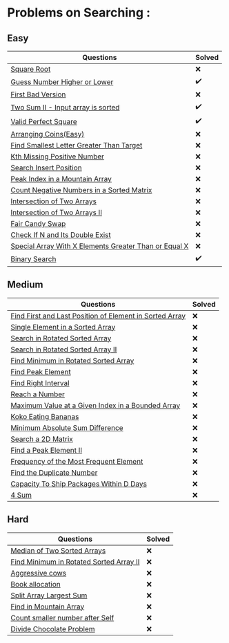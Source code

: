# Problems on Searching :

## Easy
| Questions | Solved |
| --------- | ------ |
[Square Root](https://leetcode.com/problems/sqrtx/) | :x: |
[Guess Number Higher or Lower](https://leetcode.com/problems/guess-number-higher-or-lower/) | :heavy_check_mark: |
[First Bad Version](https://leetcode.com/problems/first-bad-version/) | :x: |
[Two Sum II - Input array is sorted](https://leetcode.com/problems/two-sum-ii-input-array-is-sorted/) | :heavy_check_mark:  |
[Valid Perfect Square](https://leetcode.com/problems/valid-perfect-square/) | :heavy_check_mark: |
[Arranging Coins(Easy)](https://leetcode.com/problems/arranging-coins/) | :x: |
[Find Smallest Letter Greater Than Target](https://leetcode.com/problems/find-smallest-letter-greater-than-target/) | :x: |
[Kth Missing Positive Number](https://leetcode.com/problems/kth-missing-positive-number/) | :x: |
[Search Insert Position](https://leetcode.com/problems/search-insert-position/) | :x: |
[Peak Index in a Mountain Array](https://leetcode.com/problems/peak-index-in-a-mountain-array/) | :x: |
[Count Negative Numbers in a Sorted Matrix](https://leetcode.com/problems/count-negative-numbers-in-a-sorted-matrix/) | :x: |
[Intersection of Two Arrays](https://leetcode.com/problems/intersection-of-two-arrays/) | :x: |
[Intersection of Two Arrays II](https://leetcode.com/problems/intersection-of-two-arrays-ii/) | :x: |
[Fair Candy Swap](https://leetcode.com/problems/fair-candy-swap/) | :x: |
[Check If N and Its Double Exist](https://leetcode.com/problems/check-if-n-and-its-double-exist/) | :x: |
[Special Array With X Elements Greater Than or Equal X](https://leetcode.com/problems/special-array-with-x-elements-greater-than-or-equal-x/) | :x: |
[Binary Search](https://leetcode.com/problems/binary-search/) | :heavy_check_mark: |

## Medium
| Questions | Solved |
| --------- | ------ |
[Find First and Last Position of Element in Sorted Array](https://leetcode.com/problems/find-first-and-last-position-of-element-in-sorted-array/) | :x: |
[Single Element in a Sorted Array](https://leetcode.com/problems/single-element-in-a-sorted-array/) | :x: |
[Search in Rotated Sorted Array](https://leetcode.com/problems/search-in-rotated-sorted-array/) | :x: |
[Search in Rotated Sorted Array II](https://leetcode.com/problems/search-in-rotated-sorted-array-ii/) | :x: |
[Find Minimum in Rotated Sorted Array](https://leetcode.com/problems/find-minimum-in-rotated-sorted-array/) | :x: |
[Find Peak Element](https://leetcode.com/problems/find-peak-element/) | :x: |
[Find Right Interval](https://leetcode.com/problems/find-right-interval/) | :x: |
[Reach a Number](https://leetcode.com/problems/reach-a-number/) | :x: |
[Maximum Value at a Given Index in a Bounded Array](https://leetcode.com/problems/maximum-value-at-a-given-index-in-a-bounded-array/) | :x: |
[Koko Eating Bananas](https://leetcode.com/problems/koko-eating-bananas/) | :x: |
[Minimum Absolute Sum Difference](https://leetcode.com/problems/minimum-absolute-sum-difference/) | :x: |
[Search a 2D Matrix](https://leetcode.com/problems/search-a-2d-matrix/) | :x: |
[Find a Peak Element II](https://leetcode.com/problems/find-a-peak-element-ii/) | :x: |
[Frequency of the Most Frequent Element](https://leetcode.com/problems/frequency-of-the-most-frequent-element/) | :x: |
[Find the Duplicate Number](https://leetcode.com/problems/find-the-duplicate-number/) | :x: |
[Capacity To Ship Packages Within D Days](https://leetcode.com/problems/capacity-to-ship-packages-within-d-days/) | :x: |
[4 Sum](https://leetcode.com/problems/4sum/) | :x: |

## Hard
| Questions | Solved |
| --------- | ------ |
[Median of Two Sorted Arrays](https://leetcode.com/problems/median-of-two-sorted-arrays/) | :x: |
[Find Minimum in Rotated Sorted Array II](https://leetcode.com/problems/find-minimum-in-rotated-sorted-array-ii/) | :x: |
[Aggressive cows](https://www.spoj.com/problems/AGGRCOW/) | :x: |
[Book allocation](https://www.geeksforgeeks.org/allocate-minimum-number-pages/) | :x: |
[Split Array Largest Sum](https://leetcode.com/problems/split-array-largest-sum/) | :x: |
[Find in Mountain Array](https://leetcode.com/problems/find-in-mountain-array/) | :x: |
[Count smaller number after Self](https://leetcode.com/problems/count-of-smaller-numbers-after-self/) | :x: |
[Divide Chocolate Problem](https://curiouschild.github.io/leetcode/2019/06/21/divide-chocolate.html) | :x: |